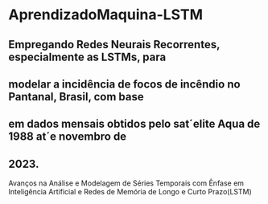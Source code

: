 # AprendizadoMaquina-LSTM
## Empregando Redes Neurais Recorrentes, especialmente as LSTMs, para 
## modelar a incidência de focos de incêndio no Pantanal, Brasil, com base
## em dados mensais obtidos pelo sat´elite Aqua de 1988 at´e novembro de
## 2023.
Avanços na Análise e Modelagem de Séries Temporais com Ênfase em Inteligência Artificial e Redes de Memória de Longo e Curto Prazo(LSTM)
